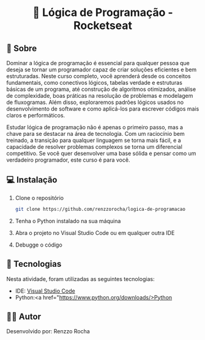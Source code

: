 <h1 align="center"> 🚀 Lógica de Programação - Rocketseat </h1>

<h2 id=sobre>📜 Sobre</h2>

Dominar a lógica de programação é essencial para qualquer pessoa que deseja se tornar um programador capaz de criar soluções eficientes e bem estruturadas. 
Neste curso completo, você aprenderá desde os conceitos fundamentais, como conectivos lógicos, tabelas verdade e estruturas básicas de um programa, até construção de algoritmos otimizados, análise de complexidade, boas práticas na resolução de problemas e modelagem de fluxogramas. 
Além disso, exploraremos padrões lógicos usados no desenvolvimento de software e como aplicá-los para escrever códigos mais claros e performáticos.

Estudar lógica de programação não é apenas o primeiro passo, mas a chave para se destacar na área de tecnologia. 
Com um raciocínio bem treinado, a transição para qualquer linguagem se torna mais fácil, e a capacidade de resolver problemas complexos se torna um diferencial competitivo. 
Se você quer desenvolver uma base sólida e pensar como um verdadeiro programador, este curso é para você.

<h2 id=instalacao>💻 Instalação</h2>

1. Clone o repositório
   ```sh
   git clone https://github.com/renzzorocha/logica-de-programacao
   ```

2. Tenha o Python instalado na sua máquina

3. Abra o projeto no Visual Studio Code ou em qualquer outra IDE
   
4. Debugge o código

<h2 id=tecnologias>🧰 Tecnologias</h2>

Nesta atividade, foram utilizadas as seguintes tecnologias: 

- IDE: <a href="https://code.visualstudio.com/download">Visual Studio Code</a>
- Python:<a href="https://www.python.org/downloads/>Python</a>

<h2 id=autor>🧑‍💻 Autor</h2>

Desenvolvido por: Renzzo Rocha</a>
